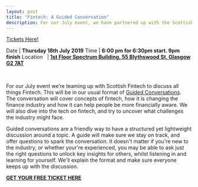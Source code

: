 ```yaml
---
layout: post
title: "Fintech: A Guided Conversation"
description: For our July event, we have partnered up with the Scottish Fintech Comunity to discuss both the Fin and the Tech of the industry.
---
```

[Tickets Here!](https://www.eventbrite.com/e/fintech-a-guided-conversation-tickets-64634968932)

Date | **Thursday 18th July 2019**
Time | **6:00 pm for 6:30pm start. 9pm finish**
Location &nbsp; | **<a href="https://goo.gl/maps/jzQPVkpqRx7YkgPv8" target="_blank">1st Floor Spectrum Building, 55 Blythswood St, Glasgow G2 7AT
</a>**

<br/>

For our July event we’re teaming up with Scottish Fintech to discuss all things Fintech. This will be in our usual format of [Guided Conversations](http://guidedconversations.org/). The conversation will cover concepts of fintech, how it is changing the finance industry and how it can help people be more financially aware. We will also dive into the tech on fintech, and try to uncover what challenges the industry might face.

Guided conversations are a friendly way to have a structured yet lightweight discussion around a topic. A guide will make sure we stay on track, and offer questions to spark the conversation. It doesn't matter if you're new to the industry, or whether your're experienced, you may be able to ask just the right questions to unlock key insights for others, whilst listening in and learning for yourself. We'll explain the format and make sure everyone keeps up with the discussion.

**<a href="https://www.eventbrite.com/e/fintech-a-guided-conversation-tickets-64634968932" target="_blank">GET YOUR FREE TICKET HERE </a>**
